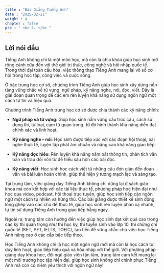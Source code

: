 ```yaml
---
title : "Bài Giảng Tiếng Anh"
date : "2025-02-21"
weight : 4
chapter : false
pre : " <b> 4. </b> "
---
```

## Lời nói đầu
Tiếng Anh không chỉ là một môn học, mà còn là chìa khóa giúp học sinh mở rộng cánh cửa đến với thế giới tri thức, công nghệ và hội nhập quốc tế. Trong thời đại toàn cầu hóa, việc thông thạo Tiếng Anh mang lại vô số cơ hội trong học tập, công việc và cuộc sống.

Ở bậc trung học cơ sở, chương trình Tiếng Anh giúp học sinh xây dựng nền tảng vững chắc về từ vựng, ngữ pháp, kỹ năng nghe, nói, đọc, viết. Đây là giai đoạn quan trọng để các em rèn luyện khả năng sử dụng ngôn ngữ một cách tự tin và hiệu quả.

Chương trình Tiếng Anh trung học cơ sở được chia thành các kỹ năng chính:

- **Ngữ pháp và từ vựng**: Giúp học sinh nắm vững cấu trúc câu, cách sử dụng thì, từ loại, cụm từ quan trọng, từ đó hình thành khả năng diễn đạt chính xác và linh hoạt.

- **Kỹ năng nghe – nói**: Học sinh được tiếp xúc với các đoạn hội thoại, bài nghe thực tế, luyện tập phát âm chuẩn và nâng cao khả năng giao tiếp.

- **Kỹ năng đọc hiểu**: Rèn luyện khả năng nắm bắt thông tin, phân tích văn bản và trau dồi vốn từ để hiểu sâu hơn các bài đọc.

- **Kỹ năng viết**: Học sinh học cách viết từ những câu đơn giản đến đoạn văn và bài luận hoàn chỉnh, giúp thể hiện ý tưởng mạch lạc và sáng tạo.

Tại trung tâm, việc giảng dạy Tiếng Anh không chỉ dừng lại ở sách giáo khoa mà còn kết hợp với các tài liệu thực tế, phương pháp học hiện đại như học qua video, podcast, hội thoại trực tuyến, giúp học sinh tiếp cận ngôn ngữ một cách tự nhiên và hứng thú. Các bài giảng được thiết kế sinh động, lồng ghép vào các chủ đề thực tế, giúp học sinh rèn luyện phản xạ nhanh, tự tin sử dụng Tiếng Anh trong giao tiếp hằng ngày.

Ngoài ra, trung tâm còn hướng đến việc giúp học sinh đạt kết quả cao trong các kỳ thi quan trọng như thi học kỳ, thi tuyển sinh vào lớp 10, thi chứng chỉ quốc tế (KET, PET, IELTS, TOEIC), tạo tiền đề vững chắc cho việc học Tiếng Anh nâng cao ở các cấp bậc tiếp theo.

Học Tiếng Anh không chỉ là học một ngôn ngữ mới mà còn là học cách tư duy linh hoạt, giao tiếp hiệu quả và hòa nhập với thế giới. Với phương pháp giảng dạy khoa học, đội ngũ giáo viên tận tâm, trung tâm cam kết mang lại một môi trường học tập hiện đại, giúp học sinh không chỉ chinh phục Tiếng Anh mà còn có niềm yêu thích với ngôn ngữ này! 